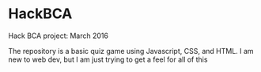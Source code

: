 # HackBCA
Hack BCA project: March 2016


The repository is a basic quiz game using Javascript, CSS, and HTML. I am new to web dev, but I am just trying to get a feel for all of this
